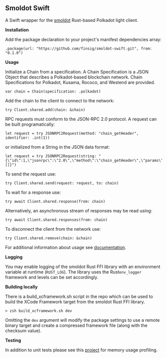 ## Smoldot Swift

A Swift wrapper for the [smoldot](https://github.com/smol-dot/smoldot) Rust-based  Polkadot light client.


**Installation**

Add the package declaration to your project's manifest dependencies array:

```
.package(url: "https://github.com/finsig/smoldot-swift.git", from: "0.1.0")
```

**Usage**

Initialize a Chain from a specification. A Chain Specification is a JSON Object that describes a Polkadot-based blockchain network. Chain Specifications for Polkadot, Kusama, Rococo, and Westend are provided.


```
var chain = Chain(specification: .polkadot)
```

Add the chain to the client to connect to the network:

```
try Client.shared.add(chain: &chain)
```


RPC requests must conform to the JSON-RPC 2.0 protocol. A request can be built programatically:

```
let request = try JSONRPC2Request(method: "chain_getHeader", identifier: .int(1))
```

or initialized from a String in the JSON data format:

```
let request = try JSONRPC2Request(string: "{\"id\":1,\"jsonrpc\":\"2.0\",\"method\":\"chain_getHeader\",\"params\":[]}")
```
To send the request use:

```
try Client.shared.send(request: request, to: chain)
```

To wait for a response use:

```
try await Client.shared.response(from: chain)
```

Alternatively, an asynchronous stream of responses may be read using:

```
try await Client.shared.responses(from: chain)
```

To disconnect the client from the network use:

```
try Client.shared.remove(chain: &chain)
````


For additional information about usage see [documentation](https://finsig.github.io/smoldot-swift/documentation/smoldotswift/).

**Logging**

You may enable logging of the smoldot Rust FFI library with an environment variable at runtime (`RUST_LOG`). The library uses the Rust`env_logger` framework and levels can be set accordingly.

**Building locally**

There is a build_xcframework.sh script in the repo which can be used to build the XCode Framework target from the smoldot Rust FFI library. 

```
> zsh build_xcframework.sh dev
```

Omitting the `dev` argument will modify the package settings to use a remote binary target and create a compressed framework file (along with the checksum value).


**Testing**

In addition to unit tests please see this [project](https://github.com/finsig/smoldot-swift-performance) for memory usage profiling.
